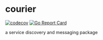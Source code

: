 # courier
[![codecov](https://codecov.io/gh/platform-eden/courier/branch/main/graph/badge.svg?token=5IZ9HP3249)](https://codecov.io/gh/platform-eden/courier)
[![Go Report Card](https://goreportcard.com/badge/github.com/platform-eden/courier)](https://goreportcard.com/report/github.com/platform-edn/courier)

a service discovery and messaging package
